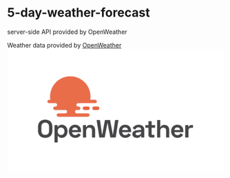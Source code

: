 # 5-day-weather-forecast
server-side API provided by OpenWeather

Weather data provided by [OpenWeather](https://openweathermap.org/) ![OpenWeather logo with setting sun over open water](./assets/images/OpenWeather-Master-Logo%20RGB.png)